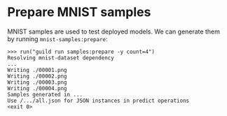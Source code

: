 # Prepare MNIST samples

MNIST samples are used to test deployed models. We can generate them
by running `mnist-samples:prepare`:

    >>> run("guild run samples:prepare -y count=4")
    Resolving mnist-dataset dependency
    ...
    Writing ./00001.png
    Writing ./00002.png
    Writing ./00003.png
    Writing ./00004.png
    Samples generated in ...
    Use /.../all.json for JSON instances in predict operations
    <exit 0>
